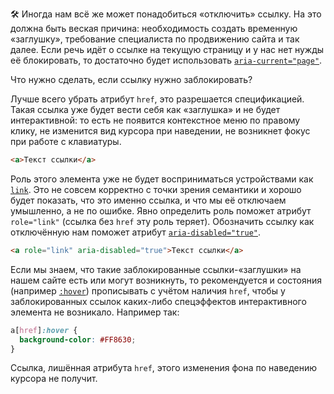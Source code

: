 🛠 Иногда нам всё же может понадобиться «отключить» ссылку. На это должна быть веская причина: необходимость создать временную «заглушку», требование специалиста по продвижению сайта и так далее. Если речь идёт о ссылке на текущую страницу и у нас нет нужды её блокировать, то достаточно будет использовать [`aria-current="page"`](/a11y/aria-current/).

Что нужно сделать, если ссылку нужно заблокировать?

Лучше всего убрать атрибут `href`, это разрешается спецификацией. Такая ссылка уже будет вести себя как «заглушка» и не будет интерактивной: то есть не появится контекстное меню по правому клику, не изменится вид курсора при наведении, не возникнет фокус при работе с клавиатуры.

```html
<a>Текст ссылки</a>
```

Роль этого элемента уже не будет восприниматься устройствами как [`link`](/a11y/role-link/). Это не совсем корректно с точки зрения семантики и хорошо будет показать, что это именно ссылка, и что мы её отключаем умышленно, а не по ошибке. Явно определить роль поможет атрибут `role="link"` (ссылка без `href` эту роль теряет). Обозначить ссылку как отключённую нам поможет атрибут [`aria-disabled="true"`](/a11y/aria-disabled/).

```html
<a role="link" aria-disabled="true">Текст ссылки</a>
```

Если мы знаем, что такие заблокированные ссылки-«заглушки» на нашем сайте есть или могут возникнуть, то рекомендуется и состояния (например [`:hover`](/css/hover/)) прописывать с учётом наличия `href`, чтобы у заблокированных ссылок каких-либо спецэффектов интерактивного элемента не возникало. Например так:

```css
a[href]:hover {
  background-color: #FF8630;
}
```

Ссылка, лишённая атрибута `href`, этого изменения фона по наведению курсора не получит.
